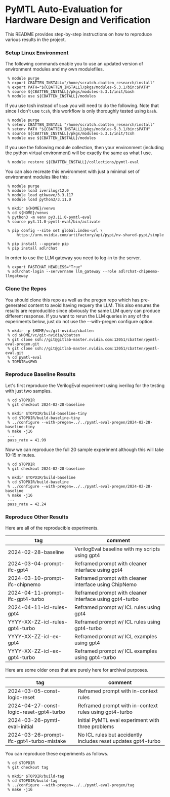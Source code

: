 
# PyMTL Auto-Evaluation for Hardware Design and Verification

This README provides step-by-step instructions on how to reproduce
various results in the project.

### Setup Linux Environment

The following commands enable you to use an updated version of
environment modules and my own modulefiles.

```
 % module purge
 % export CBATTEN_INSTALL="/home/scratch.cbatten_research/install"
 % export PATH="${CBATTEN_INSTALL}/pkgs/modules-5.3.1/bin:$PATH"
 % source ${CBATTEN_INSTALL}/pkgs/modules-5.3.1/init/bash
 % module use ${CBATTEN_INSTALL}/modules
```

If you use tcsh instead of `bash` you will need to do the following. Note
that since I don't use `tcsh`, this workflow is only thoroughly tested
using `bash`.

```
 % module purge
 % setenv CBATTEN_INSTALL "/home/scratch.cbatten_research/install"
 % setenv PATH "${CBATTEN_INSTALL}/pkgs/modules-5.3.1/bin:$PATH"
 % source ${CBATTEN_INSTALL}/pkgs/modules-5.3.1/init/tcsh
 % module use ${CBATTEN_INSTALL}/modules
```

If you use the following module collection, then your environment
(including the python virtual environment) will be exactly the same as
what I use.

```
 % module restore ${CBATTEN_INSTALL}/collections/pymtl-eval
```

You can also recreate this environment with just a minimal set of
environment modules like this:

```
 % module purge
 % module load iverilog/12.0
 % module load gtkwave/3.3.117
 % module load python3/3.11.0

 % mkdir ${HOME}/venvs
 % cd ${HOME}/venvs
 % python3 -m venv py3.11.0-pymtl-eval
 % source py3.11.0-pymtl-eval/bin/activate

 % pip config --site set global.index-url \
     https://urm.nvidia.com/artifactory/api/pypi/nv-shared-pypi/simple

 % pip install --upgrade pip
 % pip install adlrchat
```

In order to use the LLM gateway you need to log-in to the server.

```
 % export FASTCHAT_HEADLESS="True"
 % adlrchat-login --servername llm_gateway --role adlrchat-chipnemo-llmgateway
```

### Clone the Repos

You should clone this repo as well as the pregen repo which has
pre-generated content to avoid having requery the LLM. This also ensures
the results are reproducible since obviously the same LLM query can
produce different response. If you want to rerun the LLM queries in any
of the experiments below, just do not use the --with-pregen configure
option.

```
 % mkdir -p $HOME/vc/git-nvidia/cbatten
 % cd $HOME/vc/git-nvidia/cbatten
 % git clone ssh://git@gitlab-master.nvidia.com:12051/cbatten/pymtl-eval-pregen.git
 % git clone ssh://git@gitlab-master.nvidia.com:12051/cbatten/pymtl-eval.git
 % cd pymtl-eval
 % TOPDIR=$PWD
```

### Reproduce Baseline Results

Let's first reproduce the VerilogEval experiment using iverilog for the
testing with just two samples.

```
 % cd $TOPDIR
 % git checkout 2024-02-28-baseline

 % mkdir $TOPDIR/build-baseline-tiny
 % cd $TOPDIR/build-baseline-tiny
 % ../configure --with-pregen=../../pymtl-eval-pregen/2024-02-28-baseline-tiny
 % make -j16
 ...
 pass_rate = 41.99
```

Now we can reproduce the full 20 sample experiment although this will
take 10-15 minutes.

```
 % cd $TOPDIR
 % git checkout 2024-02-28-baseline

 % mkdir $TOPDIR/build-baseline
 % cd $TOPDIR/build-baseline
 % ../configure --with-pregen=../../pymtl-eval-pregen/2024-02-28-baseline
 % make -j16
 ...
 pass_rate = 42.24
```

### Reproduce Other Results

Here are all of the reproducible experiments.

| tag                                       | comment                                                       |
|-------------------------------------------|---------------------------------------------------------------|
| 2024-02-28-baseline                       | VerilogEval baseline with my scripts using gpt4               |
| 2024-03-04-prompt-ifc-gpt4                | Reframed prompt with cleaner interface using gpt4             |
| 2024-03-10-prompt-ifc-chipnemo            | Reframed prompt with cleaner interface using ChipNemo         |
| 2024-04-11-prompt-ifc-gpt4-turbo          | Reframed prompt with cleaner interface using gpt4-turbo       |
| 2024-04-11-icl-rules-gpt4                 | Reframed prompt w/ ICL rules using gpt4                       |
| YYYY-XX-ZZ-icl-rules-gpt4-turbo           | Reframed prompt w/ ICL rules using gpt4-turbo                 |
| YYYY-XX-ZZ-icl-ex-gpt4                    | Reframed prompt w/ ICL examples using gpt4                    |
| YYYY-XX-ZZ-icl-ex-gpt4-turbo              | Reframed prompt w/ ICL examples using gpt4-turbo              |

Here are some older ones that are purely here for archival purposes.

| tag                                       | comment                                                       |
|-------------------------------------------|---------------------------------------------------------------|
| 2024-03-05-const-logic-reset              | Reframed prompt with in-context rules                         |
| 2024-04-27-const-logic-reset-gpt4-turbo   | Reframed prompt with in-context rules using gpt4-turbo        |
| 2024-03-26-pymtl-eval-initial             | Initial PyMTL eval experiment with three problems             |
| 2024-03-26-prompt-ifc-gpt4-turbo-mistake  | No ICL rules but accidently includes reset updates gpt4-turbo |

You can reproduce these experiments as follows.

```
 % cd $TOPDIR
 % git checkout tag

 % mkdir $TOPDIR/build-tag
 % cd $TOPDIR/build-tag
 % ../configure --with-pregen=../../pymtl-eval-pregen/tag
 % make -j16
```

